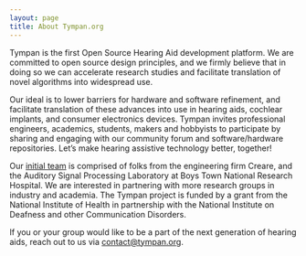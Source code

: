 ```yaml
---
layout: page
title: About Tympan.org
---
```


Tympan is the first Open Source Hearing Aid development platform. We are
committed to open source design principles, and we firmly believe that in doing
so we can accelerate research studies and facilitate translation of novel
algorithms into widespread use.

Our ideal is to lower barriers for hardware and software refinement, and
facilitate translation of these advances into use in hearing aids, cochlear
implants, and consumer electronics devices. Tympan invites professional
engineers, academics, students, makers and hobbyists to participate by sharing
and engaging with our community forum and software/hardware repositories. Let’s
make hearing assistive technology better, together!

Our [initial team](/who) is comprised of folks from the engineering firm
Creare, and the Auditory Signal Processing Laboratory at Boys Town National
Research Hospital.   We are interested in partnering with more research groups
in industry and academia.  The Tympan project is funded by a grant from the
National Institute of Health in partnership with the National Institute on
Deafness and other Communication Disorders. 

If you or your group would like to be a part of the next generation of hearing
aids, reach out to us via contact@tympan.org.


